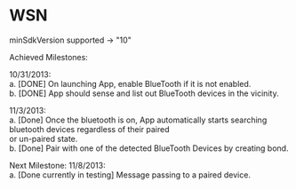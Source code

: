 WSN
===

minSdkVersion supported -> "10"

Achieved Milestones:

  10/31/2013: <br/>
    a. [DONE] On launching App, enable BlueTooth if it is not enabled. <br/>
    b. [DONE] App should sense and list out BlueTooth devices in the vicinity. <br/>
  
  11/3/2013: <br/>
    a. [Done] Once the bluetooth is on, App automatically starts searching bluetooth devices regardless of their paired<br>
       or un-paired state.<br/>
    b. [Done] Pair with one of the detected BlueTooth Devices by creating bond.
  
Next Milestone:
  11/8/2013: <br/>
    a. [Done currently in testing] Message passing to a paired device. <br/>
       

